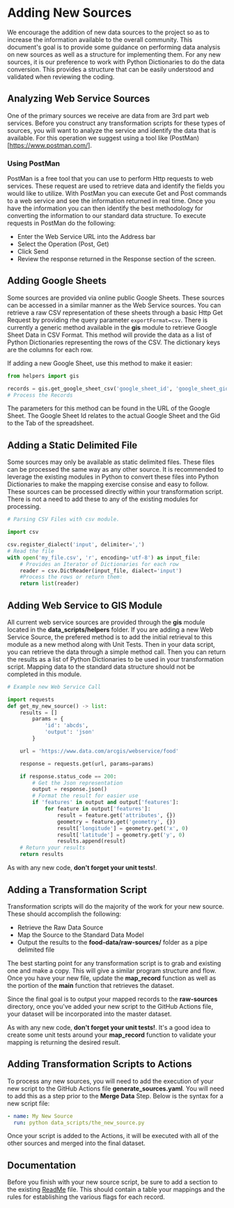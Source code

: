# Adding New Sources

We encourage the addition of new data sources to the project so as to increase the information available to the overall community. This document's goal is to provide some guidance on performing data analysis on new sources as well as a structure for implementing them. For any new sources, it is our preference to work with Python Dictionaries to do the data conversion. This provides a structure that can be easily understood and validated when reviewing the coding.

## Analyzing Web Service Sources

One of the primary sources we receive are data from are 3rd part web services. Before you construct any transformation scripts for these types of sources, you will want to analyze the service and identify the data that is available. For this operation we suggest using a tool like (PostMan)[https://www.postman.com/]. 

### Using PostMan

PostMan is a free tool that you can use to perform Http requests to web services. These request are used to retrieve data and identify the fields you would like to utilize. With PostMan you can execute Get and Post commands to a web service and see the information returned in real time. Once you have the information you can then identify the best methodology for converting the information to our standard data structure. To execute requests in PostMan do the following:

* Enter the Web Service URL into the Address bar
* Select the Operation (Post, Get)
* Click Send
* Review the response returned in the Response section of the screen.


## Adding Google Sheets

Some sources are provided via online public Google Sheets. These sources can be accessed in a similar manner as the Web Service sources. You can retrieve a raw CSV representation of these sheets through a basic Http Get Request by providing rhe query parameter `exportFormat=csv`. There is currently a generic method available in the __gis__ module to retrieve Google Sheet Data in CSV Format. This method will provide the data as a list of Python Dictionaries representing the rows of the CSV. The dictionary keys are the columns for each row.

If adding a new Google Sheet, use this method to make it easier:

```python
from helpers import gis

records = gis.get_google_sheet_csv('google_sheet_id', 'google_sheet_gid')
# Process the Records
```

The parameters for this method can be found in the URL of the Google Sheet. The Google Sheet Id relates to the actual Google Sheet and the Gid to the Tab of the spreadsheet.

## Adding a Static Delimited File

Some sources may only be available as static delimited files. These files can be processed the same way as any other source. It is recommended to leverage the existing modules in Python to convert these files into Python Dictionaries to make the mapping exercise consise and easy to follow. These sources can be processed directly within your transformation script. There is not a need to add these to any of the existing modules for processing.

```python
# Parsing CSV Files with csv module.

import csv

csv.register_dialect('input', delimiter=',')
# Read the file
with open('my_file.csv', 'r', encoding='utf-8') as input_file:
    # Provides an Iterator of Dictionaries for each row
    reader = csv.DictReader(input_file, dialect='input')
    #Process the rows or return them:
    return list(reader)

```

## Adding Web Service to GIS Module

All current web service sources are provided through the __gis__ module located in the __data_scripts/helpers__ folder. If you are adding a new Web Service Source, the prefered method is to add the initial retrieval to this module as a new method along with Unit Tests. Then in your data script, you can retrieve the data through a simple method call. Then you can return the results as a list of Python Dictionaries to be used in your transformation script.  Mapping data to the standard data structure should not be completed in this module.

```python
# Example new Web Service Call

import requests
def get_my_new_source() -> list:
    results = []
        params = {
            'id': 'abcds',
            'output': 'json'
        }

    url = 'https://www.data.com/arcgis/webservice/food'

    response = requests.get(url, params=params)

    if response.status_code == 200:
        # Get the Json representation
        output = response.json()
        # Format the result for easier use
        if 'features' in output and output['features']:
            for feature in output['features']:
                result = feature.get('attributes', {})
                geometry = feature.get('geometry', {})
                result['longitude'] = geometry.get('x', 0)
                result['latitude'] = geometry.get('y', 0)
                results.append(result)
    # Return your results
    return results
```

As with any new code, __don't forget your unit tests!__.

## Adding a Transformation Script

Transformation scripts will do the majority of the work for your new source. These should accomplish the following:

* Retrieve the Raw Data Source
* Map the Source to the Standard Data Model
* Output the results to the __food-data/raw-sources/__ folder as a pipe delimited file

The best starting point for any transformation script is to grab and existing one and make a copy. This will give a similar program structure and flow. Once you have your new file, update the __map_record__ function as well as the portion of the __main__ function that retrieves the dataset.

Since the final goal is to output your mapped records to the __raw-sources__ directory, once you've added your new script to the GitHub Actions file, your dataset will be incorporated into the master dataset.

As with any new code, __don't forget your unit tests!__.  It's a good idea to create some unit tests around your __map_record__ function to validate your mapping is returning the desired result.

## Adding Transformation Scripts to Actions

To process any new sources, you will need to add the execution of your new script to the GitHub Actions file __generate_sources.yaml__. You will need to add this as a step prior to the __Merge Data__ Step. Below is the syntax for a new script file:

```yaml
- name: My New Source
  run: python data_scripts/the_new_source.py
```

Once your script is added to the Actions, it will be executed with all of the other sources and merged into the final dataset.

## Documentation

Before you finish with your new source script, be sure to add a section to the existing [ReadMe](./README.md) file. This should contain a table your mappings and the rules for establishing the various flags for each record.
